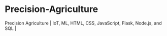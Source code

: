 # Precision-Agriculture
Precision Agriculture | IoT, ML, HTML, CSS, JavaScript, Flask, Node.js, and SQL |
